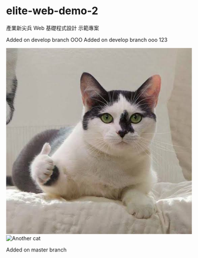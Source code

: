 # elite-web-demo-2

產業新尖兵 Web 基礎程式設計 示範專案

Added on develop branch OOO
Added on develop branch ooo
123

![Cat](./image/cat.jpg)
![Another cat](https://i.imgur.com/9wGJWa0.png)

Added on master branch
